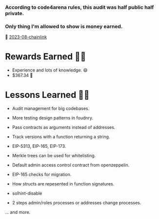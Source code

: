 ### According to code4arena rules, this audit was half public half private.

### Only thing I'm allowed to show is money earned.

🔗 [2023-08-chainlink](https://github.com/code-423n4/2023-08-chainlink)

# Rewards Earned 💸🧠

- Experience and lots of knowledge. 😄
- $367.34 💸

# Lessons Learned 🧑‍💻

- Audit management for big codebases.

- More testing design patterns in foudnry.

- Pass contracts as arguments instead of addresses.

- Track versions with a function returning a string.

- EIP-5313, EIP-165, EIP-173.

- Merkle trees can be used for whitelisting.

- Default admin access control contract from openzeppelin.

- EIP-165 checks for migration.

- How structs are repesented in function signatures.

- solhint-disable

- 2 steps admin/roles processes or addresses change processes.

... and more.

